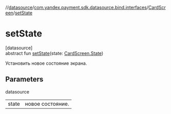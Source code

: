 //[datasource](../../../index.md)/[com.yandex.payment.sdk.datasource.bind.interfaces](../index.md)/[CardScreen](index.md)/[setState](set-state.md)

# setState

[datasource]\
abstract fun [setState](set-state.md)(state: [CardScreen.State](-state/index.md))

Установить новое состояние экрана.

## Parameters

datasource

| | |
|---|---|
| state | новое состояние. |
